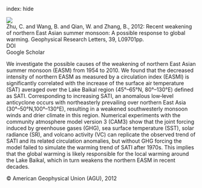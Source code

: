 index: hide

<div class="Citation">
    <div class="Citation-thumb CitationThumb-linked"  data-href="https://doi.org/10.1029/2012gl051155">
      <img src="https://static.claimspace.cloud/climate-study-static/refs/thumbs/14/Zhu_et_al_2012-thumb.png" />
    </div>

  <div class="Citation-body">
    <div class="Citation-text">Zhu, C. and Wang, B. and Qian, W. and Zhang, B., 2012: Recent weakening of northern East Asian summer monsoon: A possible response to global warming. <span class="Article-journal">Geophysical Research Letters, </span><span class="Article-volume">39, </span>L09701pp.</div>
    <div class="Citation-links">
      <div class="CitationLink" data-href="https://doi.org/10.1029/2012gl051155">
        <div class="CitationLink-icon CitationLink-Doi"></div>
        <div class="CitationLink-text">DOI</div>
      </div>
      <div class="CitationLink" data-href="https://scholar.google.com/scholar?q=10.1029/2012gl051155">
        <div class="CitationLink-icon CitationLink-Scholar"></div>
        <div class="CitationLink-text">Google Scholar</div>
      </div>
    </div>
  </div>
</div>

We investigate the possible causes of the weakening of northern East Asian summer monsoon (EASM) from 1954 to 2010. We found that the decreased intensity of northern EASM as measured by a circulation index (EASMI) is significantly correlated with the increase of the surface air temperature (SAT) averaged over the Lake Baikal region (45°–65°N, 80°–130°E) defined as SATI. Corresponding to increasing SATI, an anomalous low‐level anticyclone occurs with northeasterly prevailing over northern East Asia (30°–50°N,100°–130°E), resulting in a weakened southwesterly monsoon winds and drier climate in this region. Numerical experiments with the community atmosphere model version 3 (CAM3) show that the joint forcing induced by greenhouse gases (GHG), sea surface temperature (SST), solar radiance (SR), and volcano activity (VC) can replicate the observed trend of SATI and its related circulation anomalies, but without GHG forcing the model failed to simulate the warming trend of SATI after 1970s. This implies that the global warming is likely responsible for the local warming around the Lake Baikal, which in turn weakens the northern EASM in recent decades.

<div class="Citation-copy">
&copy; American Geophysical Union (AGU), 2012
</div>